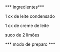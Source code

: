 *** ingredientes***

 1 cx de leite condensado

 1 cx de creme de leite


suco de 2 limões


*** modo de preparo ***

